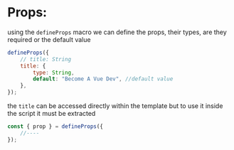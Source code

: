 <!-- @format -->

# Props:

using the `defineProps` macro we can define the props, their types, are they required or the default value

```javascript
defineProps({
	// title: String
	title: {
		type: String,
		default: "Become A Vue Dev", //default value
	},
});
```

the `title` can be accessed directly within the template but to use it inside the script it must be extracted

```javascript
const { prop } = defineProps({
	//----
});
```
